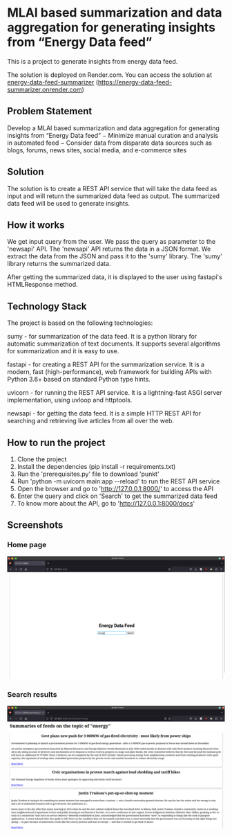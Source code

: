 # MLAI based summarization and data aggregation for generating insights from “Energy Data feed”
This is a project to generate insights from energy data feed.

The solution is deployed on Render.com. You can access the solution at [energy-data-feed-summarizer](https://energy-data-feed-summarizer.onrender.com) (https://energy-data-feed-summarizer.onrender.com)

## Problem Statement
Develop a MLAI based summarization and data aggregation for generating insights from “Energy Data feed”
− Minimize manual curation and analysis in automated feed
− Consider data from disparate data sources such as blogs, forums, news sites, social media, and e-commerce sites

## Solution
The solution is to create a REST API service that will take the data feed as input and will return the summarized data feed as output. The summarized data feed will be used to generate insights.

## How it works
We get input query from the user. We pass the query as parameter to the 'newsapi' API. The 'newsapi' API returns the data in a JSON format. We extract the data from the JSON and pass it to the 'sumy' library. The 'sumy' library returns the summarized data.

After getting the summarized data, it is displayed to the user using fastapi's HTMLResponse method.

## Technology Stack
The project is based on the following technologies:

sumy - for summarization of the data feed. It is a python library for automatic summarization of text documents. It supports several algorithms for summarization and it is easy to use.

fastapi - for creating a REST API for the summarization service. It is a modern, fast (high-performance), web framework for building APIs with Python 3.6+ based on standard Python type hints.

uvicorn - for running the REST API service. It is a lightning-fast ASGI server implementation, using uvloop and httptools.

newsapi - for getting the data feed. It is a simple HTTP REST API for searching and retrieving live articles from all over the web.

## How to run the project
1. Clone the project
2. Install the dependencies (pip install -r requirements.txt)
3. Run the 'prerequisites.py' file to download 'punkt'
4. Run 'python -m uvicorn main:app --reload' to run the REST API service
5. Open the browser and go to 'http://127.0.0.1:8000/' to access the API
6. Enter the query and click on 'Search' to get the summarized data feed
7. To know more about the API, go to 'http://127.0.0.1:8000/docs'

## Screenshots
### Home page
![Screenshot 1](/static/screenshot1.png)

### Search results
![Screenshot 2](/static/screenshot2.png)
